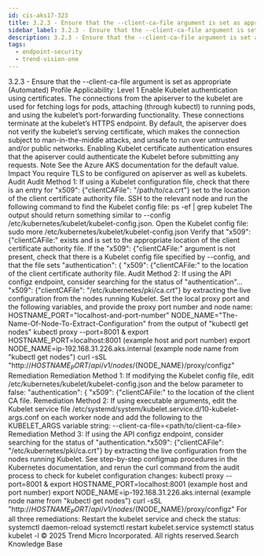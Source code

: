 ```yaml
---
id: cis-aks17-323
title: 3.2.3 - Ensure that the --client-ca-file argument is set as appropriate (Automated)
sidebar_label: 3.2.3 - Ensure that the --client-ca-file argument is set as appropriate (Automated)
description: 3.2.3 - Ensure that the --client-ca-file argument is set as appropriate (Automated)
tags:
  - endpoint-security
  - trend-vision-one
---
```


 3.2.3 - Ensure that the --client-ca-file argument is set as appropriate (Automated) Profile Applicability: Level 1 Enable Kubelet authentication using certificates. The connections from the apiserver to the kubelet are used for fetching logs for pods, attaching (through kubectl) to running pods, and using the kubelet’s port-forwarding functionality. These connections terminate at the kubelet’s HTTPS endpoint. By default, the apiserver does not verify the kubelet’s serving certificate, which makes the connection subject to man-in-the-middle attacks, and unsafe to run over untrusted and/or public networks. Enabling Kubelet certificate authentication ensures that the apiserver could authenticate the Kubelet before submitting any requests. Note See the Azure AKS documentation for the default value. Impact You require TLS to be configured on apiserver as well as kubelets. Audit Audit Method 1: If using a Kubelet configuration file, check that there is an entry for "x509": {"clientCAFile": "/path/to/ca.crt"} set to the location of the client certificate authority file. SSH to the relevant node and run the following command to find the Kubelet config file: ps -ef | grep kubelet The output should return something similar to --config /etc/kubernetes/kubelet/kubelet-config.json. Open the Kubelet config file: sudo more /etc/kubernetes/kubelet/kubelet-config.json Verify that "x509": {"clientCAFile:" exists and is set to the appropriate location of the client certificate authority file. If the "x509": {"clientCAFile:" argument is not present, check that there is a Kubelet config file specified by --config, and that the file sets "authentication": { "x509": {"clientCAFile:" to the location of the client certificate authority file. Audit Method 2: If using the API configz endpoint, consider searching for the status of "authentication"... "x509": {"clientCAFile": "/etc/kubernetes/pki/ca.crt"} by extracting the live configuration from the nodes running Kubelet. Set the local proxy port and the following variables, and provide the proxy port number and node name: HOSTNAME_PORT="localhost-and-port-number" NODE_NAME="The-Name-Of-Node-To-Extract-Configuration" from the output of "kubectl get nodes" kubectl proxy --port=8001 & export HOSTNAME_PORT=localhost:8001 (example host and port number) export NODE_NAME=ip-192.168.31.226.aks.internal (example node name from "kubectl get nodes") curl -sSL "http://${HOSTNAME_PORT}/api/v1/nodes/${NODE_NAME}/proxy/configz" Remediation Remediation Method 1: If modifying the Kubelet config file, edit /etc/kubernetes/kubelet/kubelet-config.json and the below parameter to false: "authentication": { "x509": {"clientCAFile:" to the location of the client CA file. Remediation Method 2: If using executable arguments, edit the Kubelet service file /etc/systemd/system/kubelet.service.d/10-kubelet-args.conf on each worker node and add the following to the KUBELET_ARGS variable string: --client-ca-file=<path/to/client-ca-file> Remediation Method 3: If using the API configz endpoint, consider searching for the status of "authentication.*x509": {"clientCAFile": "/etc/kubernetes/pki/ca.crt"} by extracting the live configuration from the nodes running Kubelet. See step-by-step configmap procedures in the Kubernetes documentation, and rerun the curl command from the audit process to check for kubelet configuration changes: kubectl proxy --port=8001 & export HOSTNAME_PORT=localhost:8001 (example host and port number) export NODE_NAME=ip-192.168.31.226.aks.internal (example node name from "kubectl get nodes") curl -sSL "http://${HOSTNAME_PORT}/api/v1/nodes/${NODE_NAME}/proxy/configz" For all three remediations: Restart the kubelet service and check the status: systemctl daemon-reload systemctl restart kubelet.service systemctl status kubelet -l © 2025 Trend Micro Incorporated. All rights reserved.Search Knowledge Base